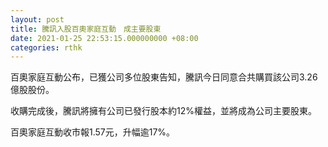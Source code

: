 ```yaml
---
layout: post
title: 騰訊入股百奧家庭互動　成主要股東
date: 2021-01-25 22:53:15.000000000 +08:00
categories: rthk
---
```


百奧家庭互動公布，已獲公司多位股東告知，騰訊今日同意合共購買該公司3.26億股股份。

收購完成後，騰訊將擁有公司已發行股本約12%權益，並將成為公司主要股東。

百奧家庭互動收市報1.57元，升幅逾17%。
